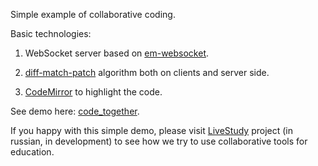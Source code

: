 Simple example of collaborative coding.

Basic technologies:

1. WebSocket server based on [em-websocket](https://github.com/igrigorik/em-websocket/).
 
2. [diff-match-patch](https://code.google.com/p/google-diff-match-patch/) algorithm both on clients and server side.

3. [CodeMirror](http://codemirror.net) to highlight the code.

See demo here: [code_together](http://antonmi.github.io/code_together).

If you happy with this simple demo, please visit [LiveStudy](http://live-study.ru) project (in russian, in development) to see how we try to use collaborative tools for education.
